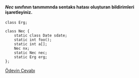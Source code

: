 #### _Nec_ sınıfının tanımımnda sentaks hatası oluşturan bildirimleri işaretleyiniz.

```
class Erg;

class Nec {
	static class Date sdate;
	static int foo();
	static int a[];
	Nec nx;
	static Nec nec;
	static Erg erg;
};
```

[Ödevin Cevabı](https://www.youtube.com/watch?v=6jVXGc0FwEc)
